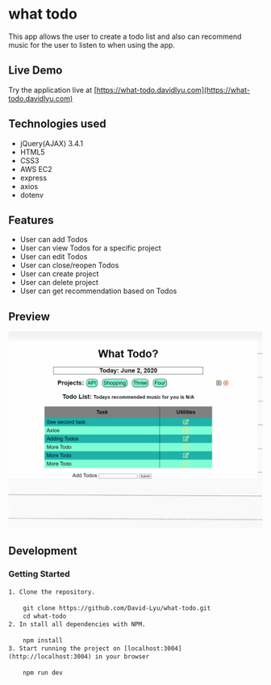 # what todo

This app allows the user to create a todo list and also can recommend music for the user to listen to when using the app.

## Live Demo
Try the application live at [https://what-todo.davidlyu.com](https://what-todo.davidlyu.com)

## Technologies used

  - jQuery(AJAX) 3.4.1
  - HTML5
  - CSS3
  - AWS EC2
  - express
  - axios
  - dotenv

## Features
  - User can add Todos
  - User can view Todos for a specific project
  - User can edit Todos
  - User can close/reopen Todos
  - User can create project
  - User can delete project
  - User can get recommendation based on Todos
 
 ## Preview
 ![Preview App](https://github.com/David-Lyu/what-todo/blob/master/preview.gif)
 
 ## Development
 
 ### Getting Started
    1. Clone the repository.
    
        git clone https://github.com/David-Lyu/what-todo.git
        cd what-todo
    2. In stall all dependencies with NPM.
    
        npm install
    3. Start running the project on [localhost:3004](http://localhost:3004) in your browser
    
        npm run dev
